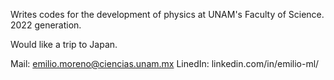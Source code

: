 Writes codes for the development of physics at UNAM's Faculty of Science.
2022 generation.

Would like a trip to Japan.

Mail: emilio.moreno@ciencias.unam.mx
LinedIn: linkedin.com/in/emilio-ml/
